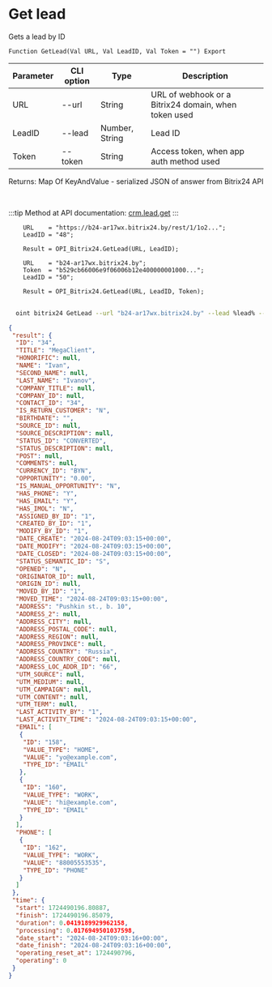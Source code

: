 ﻿---
sidebar_position: 3
---

# Get lead
 Gets a lead by ID



`Function GetLead(Val URL, Val LeadID, Val Token = "") Export`

  | Parameter | CLI option | Type | Description |
  |-|-|-|-|
  | URL | --url | String | URL of webhook or a Bitrix24 domain, when token used |
  | LeadID | --lead | Number, String | Lead ID |
  | Token | --token | String | Access token, when app auth method used |

  
  Returns:  Map Of KeyAndValue - serialized JSON of answer from Bitrix24 API

<br/>

:::tip
Method at API documentation: [crm.lead.get](https://dev.1c-bitrix.ru/rest_help/crm/leads/crm_lead_get.php)
:::
<br/>


```bsl title="Code example"
    URL    = "https://b24-ar17wx.bitrix24.by/rest/1/1o2...";
    LeadID = "48";

    Result = OPI_Bitrix24.GetLead(URL, LeadID);

    URL    = "b24-ar17wx.bitrix24.by";
    Token  = "b529cb66006e9f06006b12e400000001000...";
    LeadID = "50";

    Result = OPI_Bitrix24.GetLead(URL, LeadID, Token);
```



```sh title="CLI command example"
    
  oint bitrix24 GetLead --url "b24-ar17wx.bitrix24.by" --lead %lead% --token "ec4dc366006e9f06006b12e400000001000..."

```

```json title="Result"
{
 "result": {
  "ID": "34",
  "TITLE": "MegaClient",
  "HONORIFIC": null,
  "NAME": "Ivan",
  "SECOND_NAME": null,
  "LAST_NAME": "Ivanov",
  "COMPANY_TITLE": null,
  "COMPANY_ID": null,
  "CONTACT_ID": "34",
  "IS_RETURN_CUSTOMER": "N",
  "BIRTHDATE": "",
  "SOURCE_ID": null,
  "SOURCE_DESCRIPTION": null,
  "STATUS_ID": "CONVERTED",
  "STATUS_DESCRIPTION": null,
  "POST": null,
  "COMMENTS": null,
  "CURRENCY_ID": "BYN",
  "OPPORTUNITY": "0.00",
  "IS_MANUAL_OPPORTUNITY": "N",
  "HAS_PHONE": "Y",
  "HAS_EMAIL": "Y",
  "HAS_IMOL": "N",
  "ASSIGNED_BY_ID": "1",
  "CREATED_BY_ID": "1",
  "MODIFY_BY_ID": "1",
  "DATE_CREATE": "2024-08-24T09:03:15+00:00",
  "DATE_MODIFY": "2024-08-24T09:03:15+00:00",
  "DATE_CLOSED": "2024-08-24T09:03:15+00:00",
  "STATUS_SEMANTIC_ID": "S",
  "OPENED": "N",
  "ORIGINATOR_ID": null,
  "ORIGIN_ID": null,
  "MOVED_BY_ID": "1",
  "MOVED_TIME": "2024-08-24T09:03:15+00:00",
  "ADDRESS": "Pushkin st., b. 10",
  "ADDRESS_2": null,
  "ADDRESS_CITY": null,
  "ADDRESS_POSTAL_CODE": null,
  "ADDRESS_REGION": null,
  "ADDRESS_PROVINCE": null,
  "ADDRESS_COUNTRY": "Russia",
  "ADDRESS_COUNTRY_CODE": null,
  "ADDRESS_LOC_ADDR_ID": "66",
  "UTM_SOURCE": null,
  "UTM_MEDIUM": null,
  "UTM_CAMPAIGN": null,
  "UTM_CONTENT": null,
  "UTM_TERM": null,
  "LAST_ACTIVITY_BY": "1",
  "LAST_ACTIVITY_TIME": "2024-08-24T09:03:15+00:00",
  "EMAIL": [
   {
    "ID": "158",
    "VALUE_TYPE": "HOME",
    "VALUE": "yo@example.com",
    "TYPE_ID": "EMAIL"
   },
   {
    "ID": "160",
    "VALUE_TYPE": "WORK",
    "VALUE": "hi@example.com",
    "TYPE_ID": "EMAIL"
   }
  ],
  "PHONE": [
   {
    "ID": "162",
    "VALUE_TYPE": "WORK",
    "VALUE": "88005553535",
    "TYPE_ID": "PHONE"
   }
  ]
 },
 "time": {
  "start": 1724490196.80887,
  "finish": 1724490196.85079,
  "duration": 0.0419189929962158,
  "processing": 0.0176949501037598,
  "date_start": "2024-08-24T09:03:16+00:00",
  "date_finish": "2024-08-24T09:03:16+00:00",
  "operating_reset_at": 1724490796,
  "operating": 0
 }
}
```
